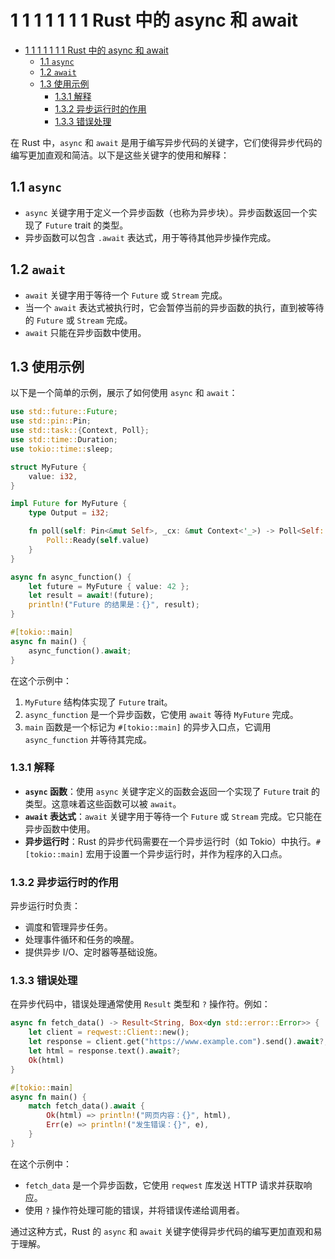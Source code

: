 # 1 1 1 1 1 1 1 Rust 中的 async 和 await

<!-- TOC START -->
- [1 1 1 1 1 1 1 Rust 中的 async 和 await](#1-1-1-1-1-1-1-rust-中的-async-和-await)
  - [1.1 `async`](#async)
  - [1.2 `await`](#await)
  - [1.3 使用示例](#使用示例)
    - [1.3.1 解释](#解释)
    - [1.3.2 异步运行时的作用](#异步运行时的作用)
    - [1.3.3 错误处理](#错误处理)
<!-- TOC END -->

在 Rust 中，`async` 和 `await` 是用于编写异步代码的关键字，它们使得异步代码的编写更加直观和简洁。以下是这些关键字的使用和解释：

## 1.1 `async`

- `async` 关键字用于定义一个异步函数（也称为异步块）。异步函数返回一个实现了 `Future` trait 的类型。
- 异步函数可以包含 `.await` 表达式，用于等待其他异步操作完成。

## 1.2 `await`

- `await` 关键字用于等待一个 `Future` 或 `Stream` 完成。
- 当一个 `await` 表达式被执行时，它会暂停当前的异步函数的执行，直到被等待的 `Future` 或 `Stream` 完成。
- `await` 只能在异步函数中使用。

## 1.3 使用示例

以下是一个简单的示例，展示了如何使用 `async` 和 `await`：

```rust
use std::future::Future;
use std::pin::Pin;
use std::task::{Context, Poll};
use std::time::Duration;
use tokio::time::sleep;

struct MyFuture {
    value: i32,
}

impl Future for MyFuture {
    type Output = i32;

    fn poll(self: Pin<&mut Self>, _cx: &mut Context<'_>) -> Poll<Self::Output> {
        Poll::Ready(self.value)
    }
}

async fn async_function() {
    let future = MyFuture { value: 42 };
    let result = await!(future);
    println!("Future 的结果是：{}", result);
}

#[tokio::main]
async fn main() {
    async_function().await;
}

```

在这个示例中：

1. `MyFuture` 结构体实现了 `Future` trait。
2. `async_function` 是一个异步函数，它使用 `await` 等待 `MyFuture` 完成。
3. `main` 函数是一个标记为 `#[tokio::main]` 的异步入口点，它调用 `async_function` 并等待其完成。

### 1.3.1 解释

- **`async` 函数**：使用 `async` 关键字定义的函数会返回一个实现了 `Future` trait 的类型。这意味着这些函数可以被 `await`。
- **`await` 表达式**：`await` 关键字用于等待一个 `Future` 或 `Stream` 完成。它只能在异步函数中使用。
- **异步运行时**：Rust 的异步代码需要在一个异步运行时（如 Tokio）中执行。`#[tokio::main]` 宏用于设置一个异步运行时，并作为程序的入口点。

### 1.3.2 异步运行时的作用

异步运行时负责：

- 调度和管理异步任务。
- 处理事件循环和任务的唤醒。
- 提供异步 I/O、定时器等基础设施。

### 1.3.3 错误处理

在异步代码中，错误处理通常使用 `Result` 类型和 `?` 操作符。例如：

```rust
async fn fetch_data() -> Result<String, Box<dyn std::error::Error>> {
    let client = reqwest::Client::new();
    let response = client.get("https://www.example.com").send().await?;
    let html = response.text().await?;
    Ok(html)
}

#[tokio::main]
async fn main() {
    match fetch_data().await {
        Ok(html) => println!("网页内容：{}", html),
        Err(e) => println!("发生错误：{}", e),
    }
}

```

在这个示例中：

- `fetch_data` 是一个异步函数，它使用 `reqwest` 库发送 HTTP 请求并获取响应。
- 使用 `?` 操作符处理可能的错误，并将错误传递给调用者。

通过这种方式，Rust 的 `async` 和 `await` 关键字使得异步代码的编写更加直观和易于理解。
